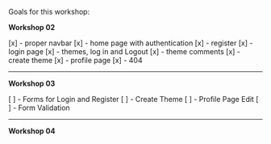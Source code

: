Goals for this workshop:

**Workshop 02**

[x] - proper navbar
[x] - home page with authentication
[x] - register
[x] - login page
[x] - themes, log in and Logout
[x] - theme comments
[x] - create theme
[x] - profile page
[x] - 404
___
**Workshop 03**

[ ] - Forms for Login and Register
[ ] - Create Theme
[ ] - Profile Page Edit
[ ] - Form Validation
___
**Workshop 04**
